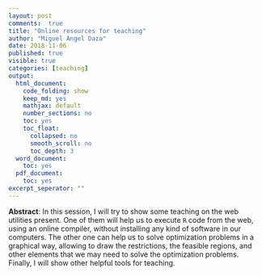 ```yaml
---
layout: post
comments:  true
title: "Online resources for teaching"
author: "Miguel Angel Daza"
date: 2018-11-06
published: true
visible: true
categories: [teaching]
output:
  html_document:
    code_folding: show
    keep_md: yes
    mathjax: default
    number_sections: no
    toc: yes
    toc_float:
      collapsed: no
      smooth_scroll: no
      toc_depth: 3
  word_document:
    toc: yes
  pdf_document:
    toc: yes
excerpt_seperator: ""
---
```




<!---
Here is the standard html comment tags.
You can write all your comments here.
We start with the abstract of the talk .
-->

 **Abstract**: In this session, I will try to show some teaching on the web utilities present. One of them will help us to execute `R` code from the web, using an online compiler, without installing any kind of software in our computers. The other one can help us to solve optimization problems in a graphical way, allowing to draw the restrictions, the feasible regions, and other elements that we may need to solve the optimization problems. Finally, I will show other helpful tools for teaching. 